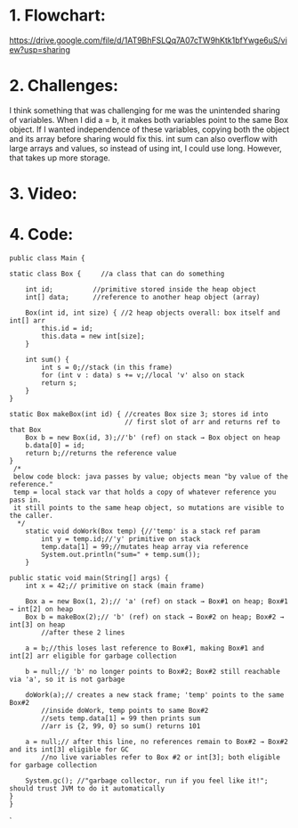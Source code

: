 # 1. Flowchart: 
https://drive.google.com/file/d/1AT9BhFSLQq7A07cTW9hKtk1bfYwge6uS/view?usp=sharing

  
# 2. Challenges: 
I think something that was challenging for me was the unintended sharing of variables. When I did a = b, it makes both variables point to the same Box object.
If I wanted independence of these variables, copying both the object and its array before sharing would fix this.
int sum can also overflow with large arrays and values, so instead of using int, I could use long. However, that takes up more storage.

# 3. Video:

# 4. Code:
    public class Main {

    static class Box {     //a class that can do something

        int id;          //primitive stored inside the heap object
        int[] data;      //reference to another heap object (array)

        Box(int id, int size) { //2 heap objects overall: box itself and int[] arr
            this.id = id;
            this.data = new int[size];
        }

        int sum() {
            int s = 0;//stack (in this frame)
            for (int v : data) s += v;//local 'v' also on stack
            return s;
        }
    }

    static Box makeBox(int id) { //creates Box size 3; stores id into
                                 // first slot of arr and returns ref to that Box
        Box b = new Box(id, 3);//'b' (ref) on stack → Box object on heap
        b.data[0] = id;
        return b;//returns the reference value
    }
     /*
     below code block: java passes by value; objects mean "by value of the reference."
     temp = local stack var that holds a copy of whatever reference you pass in.
     it still points to the same heap object, so mutations are visible to the caller.
      */
        static void doWork(Box temp) {//'temp' is a stack ref param
            int y = temp.id;//'y' primitive on stack
            temp.data[1] = 99;//mutates heap array via reference
            System.out.println("sum=" + temp.sum());
        }

    public static void main(String[] args) {
        int x = 42;// primitive on stack (main frame)

        Box a = new Box(1, 2);// 'a' (ref) on stack → Box#1 on heap; Box#1 → int[2] on heap
        Box b = makeBox(2);// 'b' (ref) on stack → Box#2 on heap; Box#2 → int[3] on heap
            //after these 2 lines
        
        a = b;//this loses last reference to Box#1, making Box#1 and int[2] arr eligible for garbage collection

        b = null;// 'b' no longer points to Box#2; Box#2 still reachable via 'a', so it is not garbage
        
        doWork(a);// creates a new stack frame; 'temp' points to the same Box#2
            //inside doWork, temp points to same Box#2
            //sets temp.data[1] = 99 then prints sum
            //arr is {2, 99, 0} so sum() returns 101
        
        a = null;// after this line, no references remain to Box#2 → Box#2 and its int[3] eligible for GC
            //no live variables refer to Box #2 or int[3]; both eligible for garbage collection
        
        System.gc(); //"garbage collector, run if you feel like it!"; should trust JVM to do it automatically
    }
    }
`
